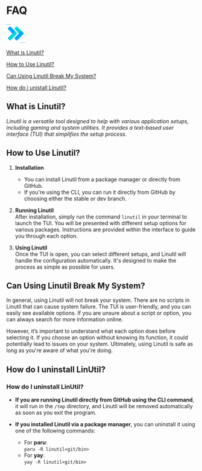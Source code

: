 # FAQ

<img src="./assets/faq.png" width="50">


[What is Linutil?](#what-is-linutil)

[How to Use Linutil?](#how-to-use-linutil)

[Can Using Linutil Break My System?](#can-using-linutil-break-my-system)

[How do i unistall Linutil?](#how-do-i-uninstall-linutil)

## What is Linutil?

*Linutil is a versatile tool designed to help with various application setups, including gaming and system utilities. It provides a text-based user interface (TUI) that simplifies the setup process.*

## How to Use Linutil?

1. **Installation**  
   - You can install Linutil from a package manager or directly from GitHub.  
   - If you're using the CLI, you can run it directly from GitHub by choosing either the stable or dev branch.

2. **Running Linutil**  
   After installation, simply run the command `linutil` in your terminal to launch the TUI. You will be presented with different setup options for various packages. Instructions are provided within the interface to guide you through each option.

3. **Using Linutil**  
   Once the TUI is open, you can select different setups, and Linutil will handle the configuration automatically. It's designed to make the process as simple as possible for users.

## Can Using Linutil Break My System?

In general, using Linutil will not break your system. There are no scripts in Linutil that can cause system failure. The TUI is user-friendly, and you can easily see available options. If you are unsure about a script or option, you can always search for more information online.

However, it’s important to understand what each option does before selecting it. If you choose an option without knowing its function, it could potentially lead to issues on your system. Ultimately, using Linutil is safe as long as you're aware of what you're doing.

## How do I uninstall LinUtil?

### How do I uninstall LinUtil?

- **If you are running Linutil directly from GitHub using the CLI command**, it will run in the `/tmp` directory, and Linutil will be removed automatically as soon as you exit the program.

- **If you installed Linutil via a package manager**, you can uninstall it using one of the following commands:
  - For **paru**:  
    `paru -R linutil<git/bin>`
  - For **yay**:  
    `yay -R linutil<git/bin>`
